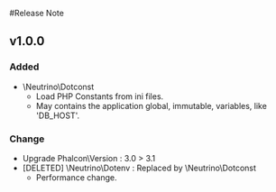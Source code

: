 #Release Note

## v1.0.0

### Added
 - \Neutrino\Dotconst 
    - Load PHP Constants from ini files. 
    - May contains the application global, immutable, variables, like 'DB_HOST'.
### Change
 - Upgrade Phalcon\Version : 3.0 > 3.1
 - [DELETED] \Neutrino\Dotenv : Replaced by \Neutrino\Dotconst 
   - Performance change.
